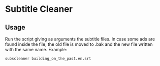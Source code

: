 # Subtitle Cleaner

## Usage

Run the script giving as arguments the subtitle files. In case some ads are found inside the file, the old file is moved to <basename>.bak and the new file written with the same name.
Example:

```
subscleaner building_on_the_past.en.srt
```


